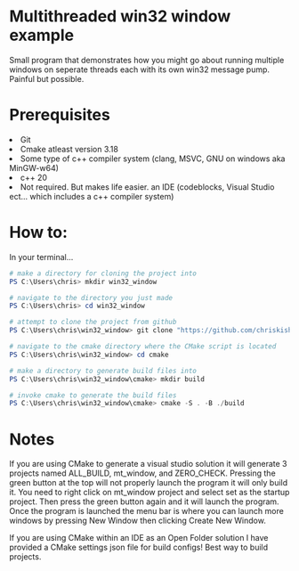 <h1> Multithreaded win32 window example</h1>
<p>Small program that demonstrates how you might go about running multiple windows on seperate threads each with its own win32 message pump. Painful but possible.</p>

<h1>Prerequisites</h1>
<li>Git</li>
<li>Cmake atleast version 3.18</li>
<li>Some type of c++ compiler system (clang, MSVC, GNU on windows aka MinGW-w64)</li>
<li>c++ 20</li>
<li>Not required. But makes life easier. an IDE (codeblocks, Visual Studio ect... which includes a c++ compiler system) 
<p></p>

<h1>How to:</h1>
<p>In your terminal...</p>

```powershell
# make a directory for cloning the project into
PS C:\Users\chris> mkdir win32_window

# navigate to the directory you just made
PS C:\Users\chris> cd win32_window

# attempt to clone the project from github
PS C:\Users\chris\win32_window> git clone "https://github.com/chriskish19/mt_window.git"

# navigate to the cmake directory where the CMake script is located
PS C:\Users\chris\win32_window> cd cmake

# make a directory to generate build files into
PS C:\Users\chris\win32_window\cmake> mkdir build

# invoke cmake to generate the build files
PS C:\Users\chris\win32_window\cmake> cmake -S . -B ./build
```

<h1>Notes</h1>
<p>If you are using CMake to generate a visual studio solution it will generate 3 projects named ALL_BUILD, mt_window, and ZERO_CHECK. Pressing the green button at the top will not properly launch the program it will only build it. You need to right click on mt_window project and select set as the startup project. Then press the green button again and it will launch the program. Once the program is launched the menu bar is where you can launch more windows by pressing New Window then clicking Create New Window.</p>
<p>If you are using CMake within an IDE as an Open Folder solution I have provided a CMake settings json file for build configs! Best way to build projects.</p>
